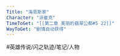 ```yaml
---
Title: "海恩斯家"
Character: "派崔克"
TimeToGet: "[[第二章 美丽的翡翠公都#5 22]]"
WayToGet: "剧情自动获得"
---
```


#英雄传说/闪之轨迹/笔记/人物